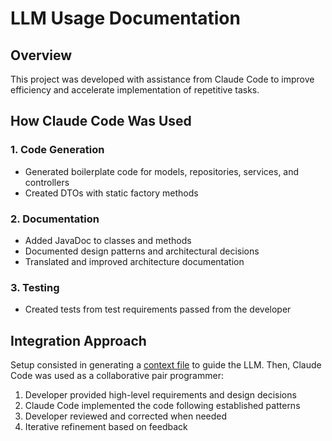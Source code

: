 # LLM Usage Documentation

## Overview

This project was developed with assistance from Claude Code to improve efficiency and accelerate implementation of repetitive tasks.

## How Claude Code Was Used

### 1. Code Generation
- Generated boilerplate code for models, repositories, services, and controllers
- Created DTOs with static factory methods

### 2. Documentation
- Added JavaDoc to classes and methods
- Documented design patterns and architectural decisions
- Translated and improved architecture documentation

### 3. Testing
- Created tests from test requirements passed from the developer

## Integration Approach

Setup consisted in generating a [context file](../.claude/project-context.md) to guide the LLM. Then, Claude Code was used as a collaborative pair programmer:
1. Developer provided high-level requirements and design decisions
2. Claude Code implemented the code following established patterns
3. Developer reviewed and corrected when needed
4. Iterative refinement based on feedback